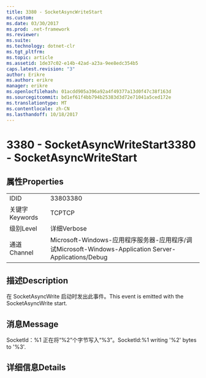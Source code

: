 ```yaml
---
title: 3380 - SocketAsyncWriteStart
ms.custom: 
ms.date: 03/30/2017
ms.prod: .net-framework
ms.reviewer: 
ms.suite: 
ms.technology: dotnet-clr
ms.tgt_pltfrm: 
ms.topic: article
ms.assetid: 1de37c02-e14b-42ad-a23a-9ee8edc354b5
caps.latest.revision: "3"
author: Erikre
ms.author: erikre
manager: erikre
ms.openlocfilehash: 01acdd905a396a92a4f49377a13d0f47c38f163d
ms.sourcegitcommit: bd1ef61f4bb794b25383d3d72e71041a5ced172e
ms.translationtype: MT
ms.contentlocale: zh-CN
ms.lasthandoff: 10/18/2017
---
```

# <a name="3380---socketasyncwritestart"></a><span data-ttu-id="ffe68-102">3380 - SocketAsyncWriteStart</span><span class="sxs-lookup"><span data-stu-id="ffe68-102">3380 - SocketAsyncWriteStart</span></span>
## <a name="properties"></a><span data-ttu-id="ffe68-103">属性</span><span class="sxs-lookup"><span data-stu-id="ffe68-103">Properties</span></span>  
  
|||  
|-|-|  
|<span data-ttu-id="ffe68-104">ID</span><span class="sxs-lookup"><span data-stu-id="ffe68-104">ID</span></span>|<span data-ttu-id="ffe68-105">3380</span><span class="sxs-lookup"><span data-stu-id="ffe68-105">3380</span></span>|  
|<span data-ttu-id="ffe68-106">关键字</span><span class="sxs-lookup"><span data-stu-id="ffe68-106">Keywords</span></span>|<span data-ttu-id="ffe68-107">TCP</span><span class="sxs-lookup"><span data-stu-id="ffe68-107">TCP</span></span>|  
|<span data-ttu-id="ffe68-108">级别</span><span class="sxs-lookup"><span data-stu-id="ffe68-108">Level</span></span>|<span data-ttu-id="ffe68-109">详细</span><span class="sxs-lookup"><span data-stu-id="ffe68-109">Verbose</span></span>|  
|<span data-ttu-id="ffe68-110">通道</span><span class="sxs-lookup"><span data-stu-id="ffe68-110">Channel</span></span>|<span data-ttu-id="ffe68-111">Microsoft-Windows-应用程序服务器-应用程序/调试</span><span class="sxs-lookup"><span data-stu-id="ffe68-111">Microsoft-Windows-Application Server-Applications/Debug</span></span>|  
  
## <a name="description"></a><span data-ttu-id="ffe68-112">描述</span><span class="sxs-lookup"><span data-stu-id="ffe68-112">Description</span></span>  
 <span data-ttu-id="ffe68-113">在 SocketAsyncWrite 启动时发出此事件。</span><span class="sxs-lookup"><span data-stu-id="ffe68-113">This event is emitted with the SocketAsyncWrite start.</span></span>  
  
## <a name="message"></a><span data-ttu-id="ffe68-114">消息</span><span class="sxs-lookup"><span data-stu-id="ffe68-114">Message</span></span>  
 <span data-ttu-id="ffe68-115">SocketId：%1 正在将“%2”个字节写入“%3”。</span><span class="sxs-lookup"><span data-stu-id="ffe68-115">SocketId:%1 writing '%2' bytes to '%3'.</span></span>  
  
## <a name="details"></a><span data-ttu-id="ffe68-116">详细信息</span><span class="sxs-lookup"><span data-stu-id="ffe68-116">Details</span></span>
